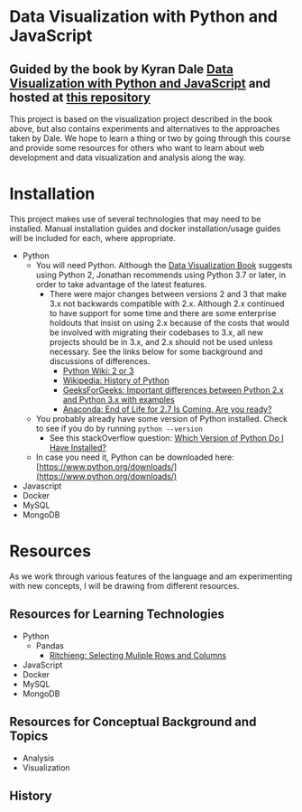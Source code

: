 # Data Visualization with Python and JavaScript
## Guided by the book by Kyran Dale [Data Visualization with Python and JavaScript](https://www.amazon.com/Data-Visualization-Python-JavaScript-Transform/dp/1491920513) and hosted at [this repository](https://github.com/Kyrand/dataviz-with-python-and-js)

This project is based on the visualization project described in the book above, but also contains experiments and alternatives to the approaches taken by Dale. We hope to learn a thing or two by going through this course and provide some resources for others who want to learn about web development and data visualization and analysis along the way.

# Installation
This project makes use of several technologies that may need to be installed. Manual installation guides and docker installation/usage guides will be included for each, where appropriate.
- Python
    - You will need Python. Although the [Data Visualization Book](https://www.amazon.com/Data-Visualization-Python-JavaScript-Transform/dp/1491920513) suggests using Python 2, Jonathan recommends using Python 3.7 or later, in order to take advantage of the latest features.
        - There were major changes between versions 2 and 3 that make 3.x not backwards compatible with 2.x. Although 2.x continued to have support for some time and there are some enterprise holdouts that insist on using 2.x because of the costs that would be involved with migrating their codebases to 3.x, all new projects should be in 3.x, and 2.x should not be used unless necessary. See the links below for some background and discussions of differences.
            - [Python Wiki: 2 or 3](https://wiki.python.org/moin/Python2orPython3)
            - [Wikipedia: History of Python](https://en.wikipedia.org/wiki/History_of_Python)
            - [GeeksForGeeks: Important differences between Python 2.x and Python 3.x with examples](https://www.geeksforgeeks.org/important-differences-between-python-2-x-and-python-3-x-with-examples/)
            - [Anaconda: End of Life for 2.7 Is Coming. Are you ready?](https://www.anaconda.com/end-of-life-eol-for-python-2-7-is-coming-are-you-ready/)
    - You probably already have some version of Python installed. Check to see if you do by running `python --version`
        - See this stackOverflow question: [Which Version of Python Do I Have Installed?](https://stackoverflow.com/questions/8917885/which-version-of-python-do-i-have-installed)
    - In case you need it, Python can be downloaded here: [https://www.python.org/downloads/](https://www.python.org/downloads/)
- Javascript
- Docker
- MySQL
- MongoDB

# Resources
As we work through various features of the language and am experimenting with new concepts, I will be drawing from different resources.

## Resources for Learning Technologies
- Python
    - Pandas
        - [Ritchieng: Selecting Muliple Rows and Columns](https://www.ritchieng.com/pandas-selecting-multiple-rows-and-columns/)
- JavaScript
- Docker
- MySQL
- MongoDB

## Resources for Conceptual Background and Topics
- Analysis
- Visualization

## History

